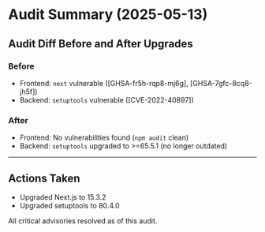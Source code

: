 # Audit Summary (2025-05-13)

## Audit Diff Before and After Upgrades

### Before
- Frontend: `next` vulnerable ([GHSA-fr5h-rqp8-mj6g], [GHSA-7gfc-8cq8-jh5f])
- Backend: `setuptools` vulnerable ([CVE-2022-40897])

### After
- Frontend: No vulnerabilities found (`npm audit` clean)
- Backend: `setuptools` upgraded to >=65.5.1 (no longer outdated)

---

## Actions Taken
- Upgraded Next.js to 15.3.2
- Upgraded setuptools to 80.4.0

All critical advisories resolved as of this audit.
